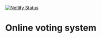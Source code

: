 [![Netlify Status](https://api.netlify.com/api/v1/badges/224c35d4-faad-46bb-8513-6385d2bc6674/deploy-status)](https://app.netlify.com/sites/online-voting-techc/deploys)
# Online voting system
